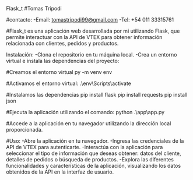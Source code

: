 Flask_t
#Tomas Tripodi

#contacto: 
-Email: tomastripodi99@gmail.com
-Tel: +54 011 33315761

#Flask_t es una aplicación web desarrollada por mi utilizando Flask, que permite interactuar con la API de VTEX para obtener información relacionada con clientes, pedidos y productos.

Instalación:
-Clona el repositorio en tu máquina local.
-Crea un entorno virtual e instala las dependencias del proyecto:

#Creamos el entorno virtual
py -m venv env

#Activamos el entorno virtual:
.\env\Scripts\activate

#Instalamos las dependencias
pip install flask
pip install requests
pip install json

#Ejecuta la aplicación utilizando el comando: 
python .\app\app.py

#Accede a la aplicación en tu navegador utilizando la dirección local proporcionada.

#Uso:
-Abre la aplicación en tu navegador.
-Ingresa las credenciales de la API de VTEX para autenticarte.
-Interactúa con la aplicación para seleccionar el tipo de información que deseas obtener: datos del cliente, detalles de pedidos o búsqueda de productos.
-Explora las diferentes funcionalidades y características de la aplicación, visualizando los datos obtenidos de la API en la interfaz de usuario.
